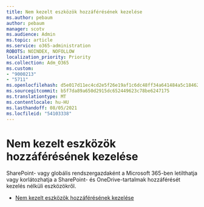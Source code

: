 ```yaml
---
title: Nem kezelt eszközök hozzáférésének kezelése
ms.author: pebaum
author: pebaum
manager: scotv
ms.audience: Admin
ms.topic: article
ms.service: o365-administration
ROBOTS: NOINDEX, NOFOLLOW
localization_priority: Priority
ms.collection: Adm_O365
ms.custom:
- "9000213"
- "5711"
ms.openlocfilehash: d5e017d11ec4cd2e5f26e19af1c6dc48ff34a641484a5c184625070253885354
ms.sourcegitcommit: b5f7da89a650d2915dc652449623c78be6247175
ms.translationtype: MT
ms.contentlocale: hu-HU
ms.lasthandoff: 08/05/2021
ms.locfileid: "54103338"
---
```

# <a name="control-access-from-unmanaged-devices"></a>Nem kezelt eszközök hozzáférésének kezelése

SharePoint- vagy globális rendszergazdaként a Microsoft 365-ben letilthatja vagy korlátozhatja a SharePoint- és OneDrive-tartalmak hozzáférését kezelés nélküli eszközökről.

- [Nem kezelt eszközök hozzáférésének kezelése](https://docs.microsoft.com/sharepoint/control-access-from-unmanaged-devices)
